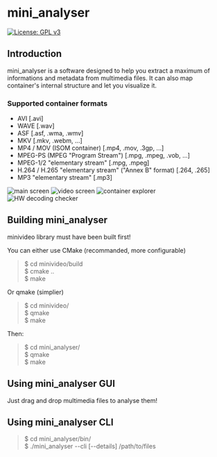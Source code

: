 mini_analyser
=============

[![License: GPL v3](https://img.shields.io/badge/license-GPL%20v3-brightgreen.svg?style=flat-square)](http://www.gnu.org/licenses/gpl-3.0)

Introduction
------------

mini_analyser is a software designed to help you extract a maximum of informations and metadata from multimedia files. It can also map container's internal structure and let you visualize it.

### Supported container formats
- AVI [.avi]
- WAVE [.wav]
- ASF [.asf, .wma, .wmv]
- MKV [.mkv, .webm, ...]
- MP4 / MOV (ISOM container) [.mp4, .mov, .3gp, ...]
- MPEG-PS (MPEG "Program Stream") [.mpg, .mpeg, .vob, ...]
- MPEG-1/2 "elementary stream" [.mpg, .mpeg]
- H.264 / H.265 "elementary stream" ("Annex B" format) [.264, .265]
- MP3 "elementary stream" [.mp3]

![main screen](https://i.imgur.com/kDJ6NQx.png)
![video screen](https://i.imgur.com/iuAl85j.png)
![container explorer](https://i.imgur.com/cGtqXPu.png)
![HW decoding checker](https://i.imgur.com/0qGcZxR.png)


Building mini_analyser
----------------------

minivideo library must have been built first!

You can either use CMake (recommanded, more configurable)
> $ cd minivideo/build  
> $ cmake ..  
> $ make  

Or qmake (simplier)
> $ cd minivideo/  
> $ qmake  
> $ make  

Then:
> $ cd mini_analyser/  
> $ qmake  
> $ make  


Using mini_analyser GUI
-----------------------

Just drag and drop multimedia files to analyse them!


Using mini_analyser CLI
-----------------------

> $ cd mini_analyser/bin/  
> $ ./mini_analyser --cli [--details] /path/to/files
